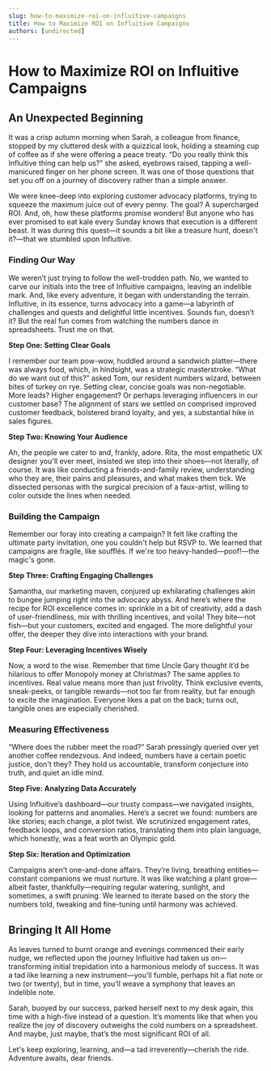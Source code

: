 ```yaml
---
slug: how-to-maximize-roi-on-influitive-campaigns
title: How to Maximize ROI on Influitive Campaigns
authors: [undirected]
---
```



# How to Maximize ROI on Influitive Campaigns

## An Unexpected Beginning

It was a crisp autumn morning when Sarah, a colleague from finance, stopped by my cluttered desk with a quizzical look, holding a steaming cup of coffee as if she were offering a peace treaty. “Do you really think this Influitive thing can help us?” she asked, eyebrows raised, tapping a well-manicured finger on her phone screen. It was one of those questions that set you off on a journey of discovery rather than a simple answer.

We were knee-deep into exploring customer advocacy platforms, trying to squeeze the maximum juice out of every penny. The goal? A supercharged ROI. And, oh, how these platforms promise wonders! But anyone who has ever promised to eat kale every Sunday knows that execution is a different beast. It was during this quest—it sounds a bit like a treasure hunt, doesn't it?—that we stumbled upon Influitive.

### Finding Our Way

We weren’t just trying to follow the well-trodden path. No, we wanted to carve our initials into the tree of Influitive campaigns, leaving an indelible mark. And, like every adventure, it began with understanding the terrain. Influitive, in its essence, turns advocacy into a game—a labyrinth of challenges and quests and delightful little incentives. Sounds fun, doesn’t it? But the real fun comes from watching the numbers dance in spreadsheets. Trust me on that.

**Step One: Setting Clear Goals**

I remember our team pow-wow, huddled around a sandwich platter—there was always food, which, in hindsight, was a strategic masterstroke. “What do we want out of this?” asked Tom, our resident numbers wizard, between bites of turkey on rye. Setting clear, concise goals was non-negotiable. More leads? Higher engagement? Or perhaps leveraging influencers in our customer base? The alignment of stars we settled on comprised improved customer feedback, bolstered brand loyalty, and yes, a substantial hike in sales figures.

**Step Two: Knowing Your Audience**

Ah, the people we cater to and, frankly, adore. Rita, the most empathetic UX designer you'll ever meet, insisted we step into their shoes—not literally, of course. It was like conducting a friends-and-family review, understanding who they are, their pains and pleasures, and what makes them tick. We dissected personas with the surgical precision of a faux-artist, willing to color outside the lines when needed. 

### Building the Campaign

Remember our foray into creating a campaign? It felt like crafting the ultimate party invitation, one you couldn't help but RSVP to. We learned that campaigns are fragile, like soufflés. If we're too heavy-handed—poof!—the magic's gone.

**Step Three: Crafting Engaging Challenges**

Samantha, our marketing maven, conjured up exhilarating challenges akin to bungee jumping right into the advocacy abyss. And here’s where the recipe for ROI excellence comes in: sprinkle in a bit of creativity, add a dash of user-friendliness, mix with thrilling incentives, and voila! They bite—not fish—but your customers, excited and engaged. The more delightful your offer, the deeper they dive into interactions with your brand.

**Step Four: Leveraging Incentives Wisely**

Now, a word to the wise. Remember that time Uncle Gary thought it’d be hilarious to offer Monopoly money at Christmas? The same applies to incentives. Real value means more than just frivolity. Think exclusive events, sneak-peeks, or tangible rewards—not too far from reality, but far enough to excite the imagination. Everyone likes a pat on the back; turns out, tangible ones are especially cherished.

### Measuring Effectiveness

“Where does the rubber meet the road?” Sarah pressingly queried over yet another coffee rendezvous. And indeed, numbers have a certain poetic justice, don't they? They hold us accountable, transform conjecture into truth, and quiet an idle mind.

**Step Five: Analyzing Data Accurately**

Using Influitive’s dashboard—our trusty compass—we navigated insights, looking for patterns and anomalies. Here’s a secret we found: numbers are like stories; each change, a plot twist. We scrutinized engagement rates, feedback loops, and conversion ratios, translating them into plain language, which honestly, was a feat worth an Olympic gold.

**Step Six: Iteration and Optimization**

Campaigns aren’t one-and-done affairs. They’re living, breathing entities—constant companions we must nurture. It was like watching a plant grow—albeit faster, thankfully—requiring regular watering, sunlight, and sometimes, a swift pruning. We learned to iterate based on the story the numbers told, tweaking and fine-tuning until harmony was achieved.

## Bringing It All Home

As leaves turned to burnt orange and evenings commenced their early nudge, we reflected upon the journey Influitive had taken us on—transforming initial trepidation into a harmonious melody of success. It was a tad like learning a new instrument—you’ll fumble, perhaps hit a flat note or two (or twenty), but in time, you’ll weave a symphony that leaves an indelible note. 

Sarah, buoyed by our success, parked herself next to my desk again, this time with a high-five instead of a question. It’s moments like that when you realize the joy of discovery outweighs the cold numbers on a spreadsheet. And maybe, just maybe, that’s the most significant ROI of all.

Let's keep exploring, learning, and—a tad irreverently—cherish the ride. Adventure awaits, dear friends.